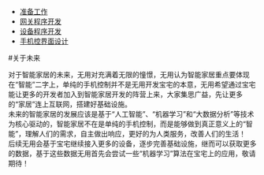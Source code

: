 * [准备工作](<00.md>)   
* [网关程序开发](<01.md>)  
* [设备程序开发](<02.md>)  
* [手机控界面设计](<03.md>)        

#关于未来

对于智能家居的未来，无用对充满着无限的憧憬，无用认为智能家居重点要体现在“智能”二字上，单纯的手机控制并不是无用开发宝宅的本意，无用希望通过宝宅能让更多的开发者加入到智能家居开发的阵营上来，大家集思广益，先让更多的“家居”连上互联网，搭建好基础设施。  
未来的智能家居的发展应该是基于“人工智能”、“机器学习”和“大数据分析”等技术为核心驱动的，智能家居不在是单纯的手机控制，而是能够做到真正意义上的“智能”，理解人们的需求，自主做出响应，更好的为人类服务，改善人们的生活！  
后续无用会基于宝宅继续接入更多的设备，逐步完善基础设施，继而可以获取更多的数据，基于这些数据无用首先会尝试一些“机器学习”算法在宝宅上的应用，敬请期待！

